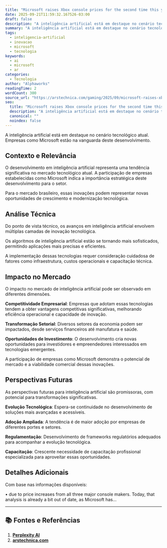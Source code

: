 ```yaml
---
title: "Microsoft raises Xbox console prices for the second time this year"
date: 2025-09-21T11:59:32.167526-03:00
draft: false
description: "A inteligência artificial está em destaque no cenário tecnológico atual.  Empresas como Microsoft estão na vanguarda deste desenvolvimento."
summary: "A inteligência artificial está em destaque no cenário tecnológico atual.  Empresas como Microsoft estão na vanguarda deste desenvolvimento."
tags:
  - inteligencia-artificial
  - inovacao
  - microsoft
  - tecnologia
keywords:
  - ai
  - microsoft
  - ar
categories:
  - Tecnologia
author: "Alphaworks"
readingTime: 2
wordCount: 300
source_url: "https://arstechnica.com/gaming/2025/09/microsoft-raises-xbox-console-prices-for-the-second-time-this-year/"
seo:
  title: "Microsoft raises Xbox console prices for the second time this year"
  description: "A inteligência artificial está em destaque no cenário tecnológico atual.  Empresas como Microsoft estão na vanguarda deste desenvolvimento."
  canonical: ""
  noindex: false
---
```


A inteligência artificial está em destaque no cenário tecnológico atual. Empresas como Microsoft estão na vanguarda deste desenvolvimento. 

## Contexto e Relevância

O desenvolvimento em inteligência artificial representa uma tendência significativa no mercado tecnológico atual. A participação de empresas estabelecidas como Microsoft indica a importância estratégica deste desenvolvimento para o setor.

Para o mercado brasileiro, essas inovações podem representar novas oportunidades de crescimento e modernização tecnológica.
## Análise Técnica

Do ponto de vista técnico, os avanços em inteligência artificial envolvem múltiplas camadas de inovação tecnológica.

Os algoritmos de inteligência artificial estão se tornando mais sofisticados, permitindo aplicações mais precisas e eficientes. 

A implementação dessas tecnologias requer consideração cuidadosa de fatores como infraestrutura, custos operacionais e capacitação técnica.
## Impacto no Mercado

O impacto no mercado de inteligência artificial pode ser observado em diferentes dimensões.

**Competitividade Empresarial**: Empresas que adotam essas tecnologias tendem a obter vantagens competitivas significativas, melhorando eficiência operacional e capacidade de inovação.

**Transformação Setorial**: Diversos setores da economia podem ser impactados, desde serviços financeiros até manufatura e saúde.

**Oportunidades de Investimento**: O desenvolvimento cria novas oportunidades para investidores e empreendedores interessados em tecnologias emergentes.

A participação de empresas como Microsoft demonstra o potencial de mercado e a viabilidade comercial dessas inovações.
## Perspectivas Futuras

As perspectivas futuras para inteligência artificial são promissoras, com potencial para transformações significativas.

**Evolução Tecnológica**: Espera-se continuidade no desenvolvimento de soluções mais avançadas e acessíveis.

**Adoção Ampliada**: A tendência é de maior adoção por empresas de diferentes portes e setores.

**Regulamentação**: Desenvolvimento de frameworks regulatórios adequados para acompanhar a evolução tecnológica.

**Capacitação**: Crescente necessidade de capacitação profissional especializada para aproveitar essas oportunidades.
## Detalhes Adicionais

Com base nas informações disponíveis:

• due to price increases from all three major console makers. Today, that analysis is already a bit out of date, as Microsoft has...



---

## 📚 Fontes e Referências

1. **[Perplexity AI](https://www.perplexity.ai/)**
2. **[arstechnica.com](https://arstechnica.com/gaming/2025/09/microsoft-raises-xbox-console-prices-for-the-second-time-this-year/)**
